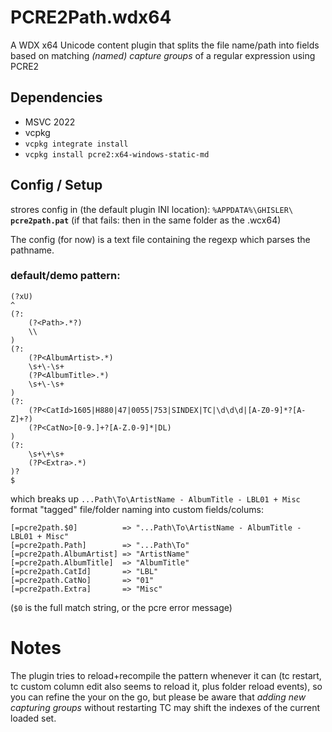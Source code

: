 # PCRE2Path.wdx64

A WDX x64 Unicode content plugin that splits the file name/path into fields based on matching _(named) capture groups_ of a regular expression using PCRE2

## Dependencies

- MSVC 2022
- vcpkg
- `vcpkg integrate install`
- `vcpkg install pcre2:x64-windows-static-md`

## Config / Setup

strores config in (the default plugin INI location):
`%APPDATA%\GHISLER\` **`pcre2path.pat`**
(if that fails: then in the same folder as the .wcx64)

The config (for now) is a text file containing
the regexp which parses the pathname.

### default/demo pattern:

```pcre
(?xU)
^
(?:
    (?<Path>.*?)
    \\
)
(?:
    (?P<AlbumArtist>.*)
    \s+\-\s+
    (?P<AlbumTitle>.*)
    \s+\-\s+
)
(?:
    (?P<CatId>1605|H880|47|0055|753|SINDEX|TC|\d\d\d|[A-Z0-9]*?[A-Z]+?)
    (?P<CatNo>[0-9.]+?[A-Z.0-9]*|DL)
)
(?:
    \s+\+\s+
    (?P<Extra>.*)
)?
$
```

which breaks up
`...Path\To\ArtistName - AlbumTitle - LBL01 + Misc`
format "tagged" file/folder naming into custom fields/colums:


```
[=pcre2path.$0]          => "...Path\To\ArtistName - AlbumTitle - LBL01 + Misc"
[=pcre2path.Path]        => "...Path\To"
[=pcre2path.AlbumArtist] => "ArtistName"
[=pcre2path.AlbumTitle]  => "AlbumTitle"
[=pcre2path.CatId]       => "LBL"
[=pcre2path.CatNo]       => "01"
[=pcre2path.Extra]       => "Misc"
```

(`$0` is the full match string, or the pcre error message)

# Notes

The plugin tries to reload+recompile the pattern whenever it can
(tc restart, tc custom column edit also seems to reload it, plus folder reload events), so you can refine the your on the go, but please be aware that _adding new capturing groups_ without restarting TC may shift the indexes of the current loaded set.
